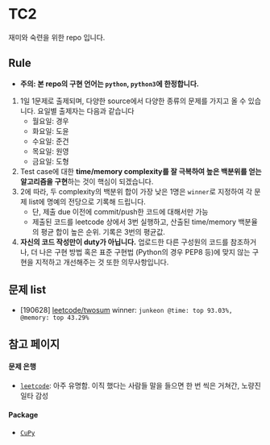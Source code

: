 # TC2
재미와 숙련을 위한 repo 입니다. 

## Rule
* **주의: 본 repo의 구현 언어는 `python`, `python3`에 한정합니다.**

1. 1일 1문제로 출제되며, 다양한 source에서 다양한 종류의 문제를 가지고 올 수 있습니다. 요일별 출제자는 다음과 같습니다
    - 월요일: 경우
    - 화요일: 도윤
    - 수요일: 준건
    - 목요일: 원영
    - 금요일: 도형
2. Test case에 대한 **time/memory complexity를 잘 극복하여 높은 백분위를 얻는 알고리즘을 구현**하는 것이 핵심이 되겠습니다.
3. 2에 따라, 두 complexity의 백분위 합이 가장 낮은 1명은 `winner`로 지정하여 각 문제 list에 명예의 전당으로 기록해 드립니다.
	- 단, 제출 due 이전에 commit/push한 코드에 대해서만 가능
	- 제출된 코드를 leetcode 상에서 3번 실행하고, 산출된 time/memory 백분율의 평균 합이 높은 순위. 기록은 3번의
	 평균값.
4. **자신의 코드 작성만이 duty가 아닙니다.** 업로드한 다른 구성원의 코드를 참조하거나, 더 나은 구현 방법 혹은 표준 구현법 (Python의 경우 PEP8 등)에 맞지 않는 구현을 지적하고 개선해주는 것 또한 의무사항입니다.

## 문제 list
- [190628] [leetcode/twosum](https://leetcode.com/problems/two-sum/) winner: 
`junkeon @time: top 93.03%, @memory: top 43.29%`


## 참고 페이지 
#### 문제 은행
- [`leetcode`](https://leetcode.com/problemset/all/): 아주 유명함. 이직 했다는 사람들 말을 들으면 한 번 씩은 거쳐간, 노량진 일타 감성

#### Package 
- [`CuPy`](https://cupy.chainer.org/)
